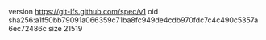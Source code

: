version https://git-lfs.github.com/spec/v1
oid sha256:a1f50bb79091a066359c71ba8fc949de4cdb970fdc7c4c490c5357a6ec72486c
size 21519
